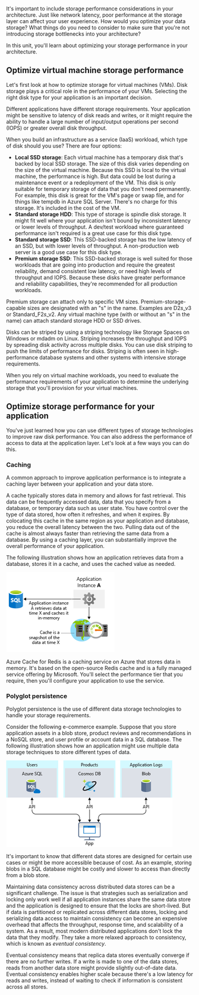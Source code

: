 It's important to include storage performance considerations in your architecture. Just like network latency, poor performance at the storage layer can affect your user experience. How would you optimize your data storage? What things do you need to consider to make sure that you're not introducing storage bottlenecks into your architecture?

In this unit, you'll learn about optimizing your storage performance in your architecture.

## Optimize virtual machine storage performance

Let's first look at how to optimize storage for virtual machines (VMs). Disk storage plays a critical role in the performance of your VMs. Selecting the right disk type for your application is an important decision.

Different applications have different storage requirements. Your application might be sensitive to latency of disk reads and writes, or it might require the ability to handle a large number of input/output operations per second (IOPS) or greater overall disk throughput.

When you build an infrastructure as a service (IaaS) workload, which type of disk should you use? There are four options:

- **Local SSD storage**: Each virtual machine has a temporary disk that's backed by local SSD storage. The size of this disk varies depending on the size of the virtual machine. Because this SSD is local to the virtual machine, the performance is high. But data could be lost during a maintenance event or a redeployment of the VM. This disk is only suitable for temporary storage of data that you don't need permanently. For example, this disk is great for the VM's page or swap file, and for things like tempdb in Azure SQL Server. There's no charge for this storage. It's included in the cost of the VM.
- **Standard storage HDD**: This type of storage is spindle disk storage. It might fit well where your application isn't bound by inconsistent latency or lower levels of throughput. A dev/test workload where guaranteed performance isn't required is a great use case for this disk type.
- **Standard storage SSD**: This SSD-backed storage has the low latency of an SSD, but with lower levels of throughput. A non-production web server is a good use case for this disk type.
- **Premium storage SSD**: This SSD-backed storage is well suited for those workloads that are going into production and require the greatest reliability, demand consistent low latency, or need high levels of throughput and IOPS. Because these disks have greater performance and reliability capabilities, they're recommended for all production workloads.

Premium storage can attach only to specific VM sizes. Premium-storage-capable sizes are designated with an "s" in the name. Examples are D2*s*\_v3 or Standard_F2*s*\_v2. Any virtual machine type (with or without an "s" in the name) can attach standard storage HDD or SSD drives.

Disks can be striped by using a striping technology like Storage Spaces on Windows or mdadm on Linux. Striping increases the throughput and IOPS by spreading disk activity across multiple disks. You can use disk striping to push the limits of performance for disks. Striping is often seen in high-performance database systems and other systems with intensive storage requirements.

When you rely on virtual machine workloads, you need to evaluate the performance requirements of your application to determine the underlying storage that you'll provision for your virtual machines.

## Optimize storage performance for your application

You've just learned how you can use different types of storage technologies to improve raw disk performance. You can also address the performance of access to data at the application layer. Let's look at a few ways you can do this.

### Caching

A common approach to improve application performance is to integrate a caching layer between your application and your data store.

A cache typically stores data in memory and allows for fast retrieval. This data can be frequently accessed data, data that you specify from a database, or temporary data such as user state. You have control over the type of data stored, how often it refreshes, and when it expires. By colocating this cache in the same region as your application and database, you reduce the overall latency between the two. Pulling data out of the cache is almost always faster than retrieving the same data from a database. By using a caching layer, you can substantially improve the overall performance of your application.

The following illustration shows how an application retrieves data from a database, stores it in a cache, and uses the cached value as needed.

![An illustration showing that retrieving data from cache is faster than retrieving from a database.](../media/4-cache.png)

Azure Cache for Redis is a caching service on Azure that stores data in memory. It's based on the open-source Redis cache and is a fully managed service offering by Microsoft. You'll select the performance tier that you require, then you'll configure your application to use the service.

### Polyglot persistence

Polyglot persistence is the use of different data storage technologies to handle your storage requirements.

Consider the following e-commerce example. Suppose that you store application assets in a blob store, product reviews and recommendations in a NoSQL store, and user profile or account data in a SQL database. The following illustration shows how an application might use multiple data storage techniques to store different types of data.

![An illustration showing usage of different data storage methods within the same application to increase performance and reduce cost.](../media/4-polyglot-persistence.png)

It's important to know that different data stores are designed for certain use cases or might be more accessible because of cost. As an example, storing blobs in a SQL database might be costly and slower to access than directly from a blob store.

Maintaining data consistency across distributed data stores can be a significant challenge. The issue is that strategies such as serialization and locking only work well if all application instances share the same data store and the application is designed to ensure that the locks are short-lived. But if data is partitioned or replicated across different data stores, locking and serializing data access to maintain consistency can become an expensive overhead that affects the throughput, response time, and scalability of a system. As a result, most modern distributed applications don't lock the data that they modify. They take a more relaxed approach to consistency, which is known as *eventual consistency*.

Eventual consistency means that replica data stores eventually converge if there are no further writes. If a write is made to one of the data stores, reads from another data store might provide slightly out-of-date data. Eventual consistency enables higher scale because there's a low latency for reads and writes, instead of waiting to check if information is consistent across all stores.
